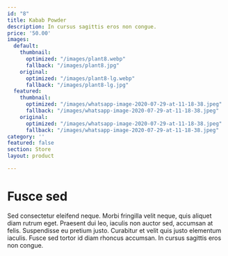 ```yaml
---
id: "8"
title: Kabab Powder
description: In cursus sagittis eros non congue.
price: '50.00'
images:
  default:
    thumbnail:
      optimized: "/images/plant8.webp"
      fallback: "/images/plant8.jpg"
    original:
      optimized: "/images/plant8-lg.webp"
      fallback: "/images/plant8-lg.jpg"
  featured:
    thumbnail:
      optimized: "/images/whatsapp-image-2020-07-29-at-11-18-38.jpeg"
      fallback: "/images/whatsapp-image-2020-07-29-at-11-18-38.jpeg"
    original:
      optimized: "/images/whatsapp-image-2020-07-29-at-11-18-38.jpeg"
      fallback: "/images/whatsapp-image-2020-07-29-at-11-18-38.jpeg"
category: ''
featured: false
section: Store
layout: product

---
```

# Fusce sed

Sed consectetur eleifend neque. Morbi fringilla velit neque, quis aliquet diam rutrum eget. Praesent dui leo, iaculis non auctor sed, accumsan at felis. Suspendisse eu pretium justo. Curabitur et velit quis justo elementum iaculis. Fusce sed tortor id diam rhoncus accumsan. In cursus sagittis eros non congue.